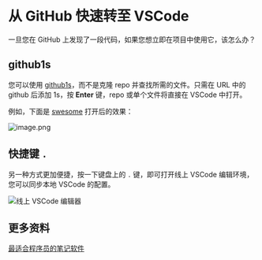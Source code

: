 # 从 GitHub 快速转至 VSCode

一旦您在 GitHub 上发现了一段代码，如果您想立即在项目中使用它，该怎么办？

## github1s

您可以使用 [github1s](https://github.com/conwnet/github1s)，而不是克隆 repo 并查找所需的文件。只需在 URL 中的 github 后添加 1s，按 **Enter** 键，repo 或单个文件将直接在 VSCode 中打开。

例如，下面是 [swesome](https://github1s.com/sindresorhus/awesome) 打开后的效果：

![image.png](https://upload-images.jianshu.io/upload_images/18281896-b6f1a8d315a4241b.png?imageMogr2/auto-orient/strip%7CimageView2/2/w/1240)

## 快捷键 `.`

另一种方式更加便捷，按一下键盘上的 `.` 键，即可打开线上 VSCode 编辑环境，您可以同步本地 VSCode 的配置。

![线上 VSCode 编辑器](https://cdn.beekka.com/blogimg/asset/202108/bg2021082509.jpg)

## 更多资料

[最适合程序员的笔记软件](https://www.ruanyifeng.com/blog/2021/08/best-note-taking-software-for-programmers.html)
